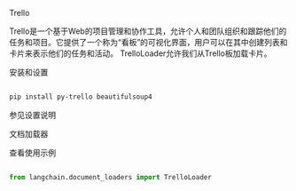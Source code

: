 Trello


Trello是一个基于Web的项目管理和协作工具，允许个人和团队组织和跟踪他们的任务和项目。它提供了一个称为“看板”的可视化界面，用户可以在其中创建列表和卡片来表示他们的任务和活动。
TrelloLoader允许我们从Trello板加载卡片。




安装和设置


```bash

pip install py-trello beautifulsoup4
```



参见设置说明




文档加载器


查看使用示例


```python

from langchain.document_loaders import TrelloLoader

```

